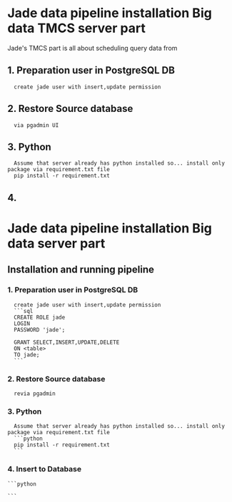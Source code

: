 # Jade data pipeline installation Big data TMCS server part
  Jade's TMCS part is all about scheduling query data from
  
## 1. Preparation user in PostgreSQL DB
      create jade user with insert,update permission
## 2. Restore Source database  
      via pgadmin UI
## 3. Python 
      Assume that server already has python installed so... install only package via requirement.txt file
      pip install -r requirement.txt
## 4. 


# Jade data pipeline installation Big data server part
    
## Installation and running pipeline
### 1. Preparation user in PostgreSQL DB
      create jade user with insert,update permission
      ```sql
      CREATE ROLE jade 
      LOGIN
      PASSWORD 'jade';
      
      GRANT SELECT,INSERT,UPDATE,DELETE 
      ON <table> 
      TO jade;
      ```
### 2. Restore Source database  
      revia pgadmin
      
      
### 3. Python 
      Assume that server already has python installed so... install only package via requirement.txt file
      ```python
      pip install -r requirement.txt
      ```
### 4. Insert to Database
    ```python
    
    ```
